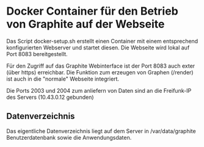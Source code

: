 
# Docker Container für den Betrieb von Graphite auf der Webseite

Das Script docker-setup.sh erstellt einen Container mit einem entsprechend konfigurierten Webserver und startet diesen. 
Die Webseite wird lokal auf Port 8083 bereitgestellt. 

Für den Zugriff auf das Graphite Webinterface ist der Port 8083 auch exter (über https) erreichbar.
Die Funktion zum erzeugen von Graphen (/render) ist auch in die "normale" Webseite integriert.

Die Ports 2003 und 2004 zum anliefern von Daten sind an die Freifunk-IP des Servers (10.43.0.12 gebunden)


## Datenverzeichnis 

Das eigentliche Datenverzeichnis liegt auf dem Server in /var/data/graphite Benutzerdatenbank sowie die Anwendungsdaten.

